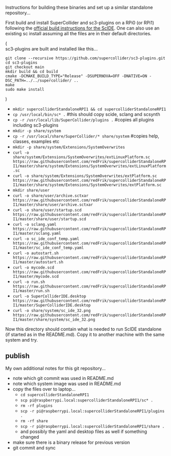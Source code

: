 Instructions for building these binaries and set up a similar standalone repository...

First build and install SuperCollider and sc3-plugins on a RPi0 (or RPi1) following the [official build instructions for the ScIDE](https://github.com/supercollider/supercollider/blob/develop/README_RASPBERRY_PI.md). One can also use an existing sc install assuming all the files are in their default directories.

(  
sc3-plugins are built and installed like this...

```
git clone --recursive https://github.com/supercollider/sc3-plugins.git
cd sc3-plugins
git checkout main
mkdir build && cd build
cmake -DCMAKE_BUILD_TYPE="Release" -DSUPERNOVA=OFF -DNATIVE=ON -DSC_PATH=../../supercollider/ ..
make
sudo make install
```
)

* `mkdir supercolliderStandaloneRPI1 && cd supercolliderStandaloneRPI1`
* `cp /usr/local/bin/sc* .` #this should copy scide, sclang and scsynth
* `cp -r /usr/local/lib/SuperCollider/plugins .` #copies all plugins including sc3-plugins
* `mkdir -p share/system`
* `cp -r /usr/local/share/SuperCollider/* share/system` #copies help, classes, examples etc
* `mkdir -p share/system/Extensions/SystemOverwrites`
* `curl -o share/system/Extensions/SystemOverwrites/extLinuxPlatform.sc https://raw.githubusercontent.com/redFrik/supercolliderStandaloneRPI1/master/share/system/Extensions/SystemOverwrites/extLinuxPlatform.sc`
* `curl -o share/system/Extensions/SystemOverwrites/extPlatform.sc https://raw.githubusercontent.com/redFrik/supercolliderStandaloneRPI1/master/share/system/Extensions/SystemOverwrites/extPlatform.sc`
* `mkdir share/user`
* `curl -o share/user/archive.sctxar https://raw.githubusercontent.com/redFrik/supercolliderStandaloneRPI1/master/share/user/archive.sctxar`
* `curl -o share/user/startup.scd https://raw.githubusercontent.com/redFrik/supercolliderStandaloneRPI1/master/share/user/startup.scd`
* `curl -o sclang.yaml https://raw.githubusercontent.com/redFrik/supercolliderStandaloneRPI1/master/sclang.yaml`
* `curl -o sc_ide_conf_temp.yaml https://raw.githubusercontent.com/redFrik/supercolliderStandaloneRPI1/master/sc_ide_conf_temp.yaml`
* `curl -o autostart.sh https://raw.githubusercontent.com/redFrik/supercolliderStandaloneRPI1/master/autostart.sh`
* `curl -o mycode.scd https://raw.githubusercontent.com/redFrik/supercolliderStandaloneRPI1/master/mycode.scd`
* `curl -o run.sh https://raw.githubusercontent.com/redFrik/supercolliderStandaloneRPI1/master/run.sh`
* `curl -o SuperColliderIDE.desktop https://raw.githubusercontent.com/redFrik/supercolliderStandaloneRPI1/master/SuperColliderIDE.desktop`
* `curl -o share/system/sc_ide_32.png https://raw.githubusercontent.com/redFrik/supercolliderStandaloneRPI1/master/share/system/sc_ide_32.png`

Now this directory should contain what is needed to run ScIDE standalone (if started as in the README.md). Copy it to another machine with the same system and try.

publish
--
My own additional notes for this git repository...

* note which git commit was used in README.md
* note which system image was used in README.md
* copy the files over to laptop...
  * `cd supercolliderStandaloneRPI1`
  * `scp pi@raspberrypi.local:supercolliderStandaloneRPI1/sc* .`
  * `rm -rf plugins`
  * `scp -r pi@raspberrypi.local:supercolliderStandaloneRPI1/plugins .`
  * `rm -rf share`
  * `scp -r pi@raspberrypi.local:supercolliderStandaloneRPI1/share .`
  * and possibly the yaml and desktop files as well if something changed
* make sure there is a binary release for previous version
* git commit and sync
